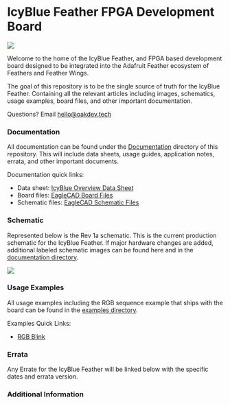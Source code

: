 # IcyBlue Feather FPGA Development Board

<image src="https://github.com/skerr92/IcyBlue/blob/main/Images/IMG_0353.jpg">

Welcome to the home of the IcyBlue Feather, and FPGA based development board designed to be integrated into the Adafruit Feather ecosystem of Feathers and Feather Wings.

The goal of this repository is to be the single source of truth for the IcyBlue Feather. Containing all the relevant articles including images, schematics, usage examples, board files, and other important documentation.

Questions? Email [hello@oakdev.tech](mailto:hello@oakdev.tech)

### Documentation ###

All documentation can be found under the [Documentation](https://github.com/skerr92/IcyBlue/tree/main/Documentation) directory of this repository. This will include data sheets, usage guides, application notes, errata, and other important documents.

Documentation quick links:
* Data sheet: [IcyBlue Overview Data Sheet](https://github.com/skerr92/IcyBlue/blob/main/Documentation/IcyBlue%20Feather%20Datasheet%20rev1a.pdf)
* Board files: [EagleCAD Board Files]()
* Schematic files: [EagleCAD Schematic Files]()

### Schematic ###

Represented below is the Rev 1a schematic. This is the current production schematic for the IcyBlue Feather. If major hardware changes are added, additional labeled schematic images can be found here and in the [documentation directory](https://github.com/skerr92/IcyBlue/tree/main/Documentation).

<image src="https://github.com/skerr92/IcyBlue/blob/main/Images/IcyBlue%20Feather%20Schematic.png">

### Usage Examples ###

All usage examples including the RGB sequence example that ships with the board can be found in the [examples directory]().

Examples Quick Links:
* [RGB Blink]()

### Errata ###

Any Errate for the IcyBlue Feather will be linked below with the specific dates and errata version.

### Additional Information ###
